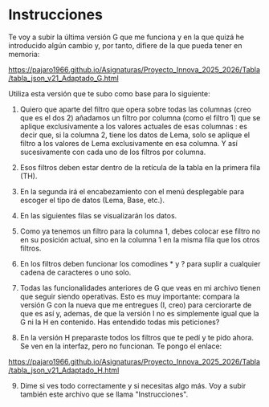 # Instrucciones

Te voy a subir la última versión G que me funciona y en la que quizá he introducido algún cambio y, por tanto, difiere de la que pueda tener en memoria: 

https://pajaro1966.github.io/Asignaturas/Proyecto_Innova_2025_2026/Tabla/tabla_json_v21_Adaptado_G.html

Utiliza esta versión que te subo como base para lo siguiente:

1. Quiero que aparte del filtro que opera sobre todas las columnas (creo que es el dos 2) añadamos un filtro por columna (como el filtro 1) que se aplique exclusivamente a los valores actuales de esas columnas : es decir que, si la columna 2, tiene los datos de Lema, solo se aplique el filtro a los valores de Lema exclusivamente en esa columna. Y así sucesivamente con cada uno de los filtros por columna. 

2. Esos filtros deben estar dentro de la retícula de la tabla en la primera fila (TH).

3. En la segunda irá el encabezamiento con el menú desplegable para escoger el tipo de datos (Lema, Base, etc.).

4. En las siguientes filas se visualizarán los datos.

5. Como ya tenemos un filtro para la columna 1, debes colocar ese filtro no en su posición actual, sino en la columna 1 en la misma fila que los otros filtros.

6. En los filtros deben funcionar los comodines * y ? para suplir a cualquier cadena de caracteres o uno solo.

7. Todas las funcionalidades anteriores de G que veas en mi archivo tienen que seguir siendo operativas. Esto es muy importante: compara la versión G con la nueva que me entregues (I, creo) para cerciorarte de que es así y, ademas, de que la versión I no es simplemente igual que la G ni la H en contenido. Has entendido todas mis peticiones?

8. En la versión H preparaste todos los filtros que te pedí y te pido ahora. Se ven en la interfaz, pero no funcionan. Te pongo el enlace:

https://pajaro1966.github.io/Asignaturas/Proyecto_Innova_2025_2026/Tabla/tabla_json_v21_Adaptado_H.html

9. Dime si ves todo correctamente y si necesitas algo más. Voy a subir también este archivo que se llama "Instrucciones". 
